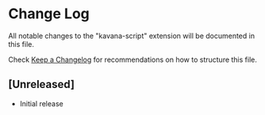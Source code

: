 # Change Log

All notable changes to the "kavana-script" extension will be documented in this file.

Check [Keep a Changelog](http://keepachangelog.com/) for recommendations on how to structure this file.

## [Unreleased]

- Initial release